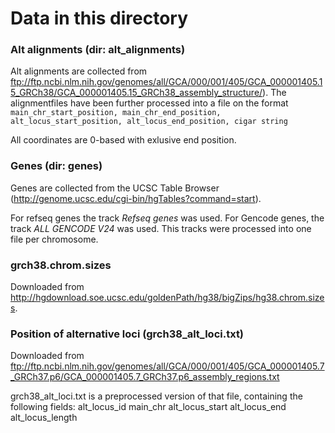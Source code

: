 # Data in this directory

### Alt alignments (dir: alt_alignments)
Alt alignments are collected from ftp://ftp.ncbi.nlm.nih.gov/genomes/all/GCA/000/001/405/GCA_000001405.15_GRCh38/GCA_000001405.15_GRCh38_assembly_structure/).
The alignmentfiles have been further processed into a file on the format
`main_chr_start_position, main_chr_end_position, alt_locus_start_position, alt_locus_end_position, cigar string`

All coordinates are 0-based with exlusive end position.

### Genes (dir: genes)
Genes are collected from the UCSC Table Browser (http://genome.ucsc.edu/cgi-bin/hgTables?command=start).

For refseq genes the track _Refseq genes_ was used. For Gencode genes, the track _ALL GENCODE V24_  was used.
This tracks were processed into one file per chromosome.

### grch38.chrom.sizes
Downloaded from http://hgdownload.soe.ucsc.edu/goldenPath/hg38/bigZips/hg38.chrom.sizes.

### Position of alternative loci (grch38_alt_loci.txt)
Downloaded from ftp://ftp.ncbi.nlm.nih.gov/genomes/all/GCA/000/001/405/GCA_000001405.7_GRCh37.p6/GCA_000001405.7_GRCh37.p6_assembly_regions.txt

grch38_alt_loci.txt is a preprocessed version of that file, containing the following fields:
alt_locus_id main_chr alt_locus_start alt_locus_end alt_locus_length
